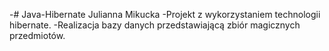 -# Java-Hibernate Julianna Mikucka
 -Projekt z wykorzystaniem technologii hibernate.
 -Realizacja bazy danych przedstawiającą zbiór magicznych przedmiotów.
